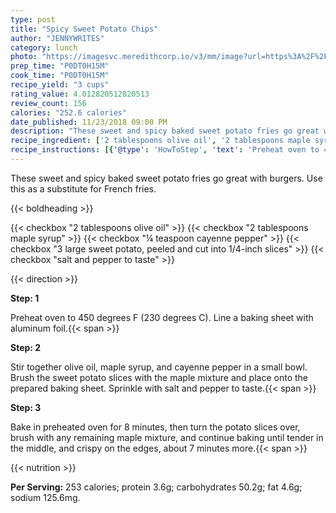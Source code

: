 ```yaml
---
type: post
title: "Spicy Sweet Potato Chips"
author: "JENNYWRITES"
category: lunch
photo: "https://imagesvc.meredithcorp.io/v3/mm/image?url=https%3A%2F%2Fimages.media-allrecipes.com%2Fuserphotos%2F548027.jpg"
prep_time: "P0DT0H15M"
cook_time: "P0DT0H15M"
recipe_yield: "3 cups"
rating_value: 4.012820512820513
review_count: 156
calories: "252.6 calories"
date_published: 11/23/2018 09:00 PM
description: "These sweet and spicy baked sweet potato fries go great with burgers. Use this as a substitute for French fries."
recipe_ingredient: ['2 tablespoons olive oil', '2 tablespoons maple syrup', '¼ teaspoon cayenne pepper', '3 large sweet potato, peeled and cut into 1/4-inch slices', 'salt and pepper to taste']
recipe_instructions: [{'@type': 'HowToStep', 'text': 'Preheat oven to 450 degrees F (230 degrees C). Line a baking sheet with aluminum foil.\n'}, {'@type': 'HowToStep', 'text': 'Stir together olive oil, maple syrup, and cayenne pepper in a small bowl. Brush the sweet potato slices with the maple mixture and place onto the prepared baking sheet. Sprinkle with salt and pepper to taste.\n'}, {'@type': 'HowToStep', 'text': 'Bake in preheated oven for 8 minutes, then turn the potato slices over, brush with any remaining maple mixture, and continue baking until tender in the middle, and crispy on the edges, about 7 minutes more.\n'}]
---
```


These sweet and spicy baked sweet potato fries go great with burgers. Use this as a substitute for French fries. 

{{< boldheading >}}

{{< checkbox "2 tablespoons olive oil" >}}
{{< checkbox "2 tablespoons maple syrup" >}}
{{< checkbox "¼ teaspoon cayenne pepper" >}}
{{< checkbox "3 large sweet potato, peeled and cut into 1/4-inch slices" >}}
{{< checkbox "salt and pepper to taste" >}}


{{< direction >}}

**Step: 1**

Preheat oven to 450 degrees F (230 degrees C). Line a baking sheet with aluminum foil.{{< span >}}

**Step: 2**

Stir together olive oil, maple syrup, and cayenne pepper in a small bowl. Brush the sweet potato slices with the maple mixture and place onto the prepared baking sheet. Sprinkle with salt and pepper to taste.{{< span >}}

**Step: 3**

Bake in preheated oven for 8 minutes, then turn the potato slices over, brush with any remaining maple mixture, and continue baking until tender in the middle, and crispy on the edges, about 7 minutes more.{{< span >}}

{{< nutrition >}}

**Per Serving:** 253 calories; protein 3.6g; carbohydrates 50.2g; fat 4.6g; sodium 125.6mg.
